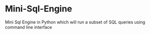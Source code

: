 # Mini-Sql-Engine
 Mini​ Sql Engine in Python which will run a subset of SQL queries using ​command line interface
